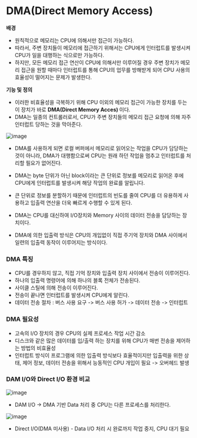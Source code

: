 <h1> DMA(Direct Memory Access) </h1>

<b> 배경 </b>
- 원칙적으로 메모리는 CPU에 의해서만 접근이 가능하다.
- 따라서, 주변 장치들이 메모리에 접근하기 위해서는 CPU에게 인터럽트를 발생시켜 CPU가 일을 대행하는 식으로만 가능하다.
- 하지만, 모든 메모리 접근 연산이 CPU에 의해서만 이루어질 경우 주변 장치가 메모리 접근을 원할 때마다 인터럽트를 통해 CPU의 업무를 방해받게 되어 CPU 사용의 효율성이 떨어지는 문제가 발생한다.

<b> 기능 및 정의 </b>

- 이러한 비효율성을 극복하기 위해 CPU 이외의 메모리 접근이 가능한 장치를 두는 이 장치가 바로 <b> DMA(Direct Memory Acces) </b> 이다.
- DMA는 일종의 컨트롤러로서, CPU가 주변 장치들의 메모리 접근 요청에 의해 자주 인터럽트 당하는 것을 막아준다.

![image](https://user-images.githubusercontent.com/62228401/223291469-757af57a-2ffe-4911-8b30-258309157254.png)
- DMA를 사용하게 되면 로컬 버퍼에서 메모리로 읽어오는 작업을 CPU가 담당하는 것이 아니라, DMA가 대행함으로써 CPU는 원래 하던 작업을 멈추고 인터럽트를 처리할 필요가 없어진다.
- DMA는 byte 단위가 아닌 block이라는 큰 단위로 정보를 메모리로 읽어온 후에 CPU에게 인터럽트를 발생시켜 해당 작업의 완료를 알립니다.
- 큰 단위로 정보를 분할하기 때문에 인터럽트의 빈도를 줄여 CPU를 더 유용하게 사용하고 입출력 연산을 더욱 빠르게 수행할 수 있게 된다.

- DMA는 CPU를 대신하여 I/O장치와 Memory 사이의 데이터 전송을 담당하는 장치이다.
- DMA에 의한 입출력 방식은 CPU의 개입없이 직접 주기억 장치와 DMA 사이에서 일련의 입출력 동작이 이루어지는 방식이다.


<h3> DMA 특징 </h3>

- CPU를 경우하지 않고, 직접 기억 장치와 입출력 장치 사이에서 전송이 이루어진다.
- 하나의 입출력 명령어에 의해 하나의 블록 전체가 전송된다.
- 사이클 스틸에 의해 전송이 이루어진다.
- 전송이 끝나면 인터럽트를 발생시켜 CPU에게 알린다.
- 데이터 전송 절차 : 버스 사용 요구 -> 버스 사용 허가 -> 데이터 전송 -> 인터럽트

<h3> DMA 필요성 </h3>

- 고속의 I/O 장치의 경우 CPU의 실제 프로세스 작업 시간 감소
- 디스크와 같은 많은 데이터를 입/출력 하는 장치를 위해 CPU가 매번 전송을 제어하는 방법의 비효율성
- 인터럽트 방식이 프로그램에 의한 입출력 방식보다 효율적이지만 입출력을 위한 상태, 제어 정보, 데이터 전송을 위해서 능동적인 CPU 개입이 필요 -> 오버헤드 발생

<h3> DAM I/O와 Direct I/O 환경 비교 </h3>

![image](https://user-images.githubusercontent.com/62228401/223290719-ba51d713-28e2-4ef6-8309-d235266bedc2.png)

- DAM I/O -> DMA 기반 Data 처리 중 CPU는 다른 프로세스를 처리한다.

![image](https://user-images.githubusercontent.com/62228401/223290800-26b82eac-7f5a-4881-a84f-459316bcfced.png)

- Direct I/O(DMA 미사용) - Data I/O 처리 시 완료까지 작업 중지, CPU 대기 필요
